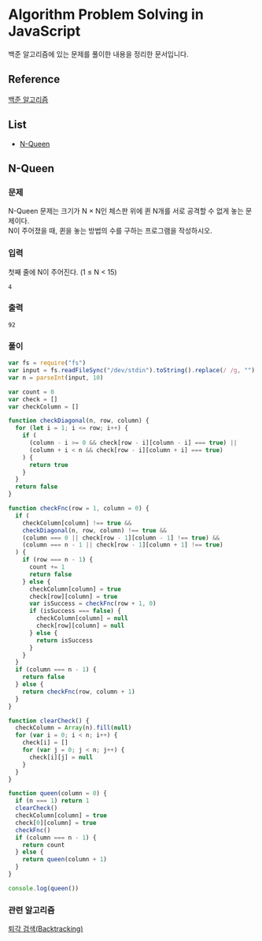 # Algorithm Problem Solving in JavaScript

백준 알고리즘에 있는 문제를 풀이한 내용을 정리한 문서입니다.

## Reference

[백준 알고리즘](https://www.acmicpc.net/)

## List

- [N-Queen](#n-queen)

## N-Queen

### 문제

N-Queen 문제는 크기가 N × N인 체스판 위에 퀸 N개를 서로 공격할 수 없게 놓는 문제이다.  
N이 주어졌을 때, 퀸을 놓는 방법의 수를 구하는 프로그램을 작성하시오.

### 입력

첫째 줄에 N이 주어진다. (1 ≤ N < 15)

```
4
```

### 출력

```
92
```

### 풀이

```ts
var fs = require("fs")
var input = fs.readFileSync("/dev/stdin").toString().replace(/ /g, "")
var n = parseInt(input, 10)

var count = 0
var check = []
var checkColumn = []

function checkDiagonal(n, row, column) {
  for (let i = 1; i <= row; i++) {
    if (
      (column - i >= 0 && check[row - i][column - i] === true) ||
      (column + i < n && check[row - i][column + i] === true)
    ) {
      return true
    }
  }
  return false
}

function checkFnc(row = 1, column = 0) {
  if (
    checkColumn[column] !== true &&
    checkDiagonal(n, row, column) !== true &&
    (column === 0 || check[row - 1][column - 1] !== true) &&
    (column === n - 1 || check[row - 1][column + 1] !== true)
  ) {
    if (row === n - 1) {
      count += 1
      return false
    } else {
      checkColumn[column] = true
      check[row][column] = true
      var isSuccess = checkFnc(row + 1, 0)
      if (isSuccess === false) {
        checkColumn[column] = null
        check[row][column] = null
      } else {
        return isSuccess
      }
    }
  }
  if (column === n - 1) {
    return false
  } else {
    return checkFnc(row, column + 1)
  }
}

function clearCheck() {
  checkColumn = Array(n).fill(null)
  for (var i = 0; i < n; i++) {
    check[i] = []
    for (var j = 0; j < n; j++) {
      check[i][j] = null
    }
  }
}

function queen(column = 0) {
  if (n === 1) return 1
  clearCheck()
  checkColumn[column] = true
  check[0][column] = true
  checkFnc()
  if (column === n - 1) {
    return count
  } else {
    return queen(column + 1)
  }
}

console.log(queen())
```

### 관련 알고리즘

[퇴각 검색(Backtracking)](<./1.%20알고리즘%20패러다임%20(in%20TypeScript).md#퇴각-검색backtracking>)
